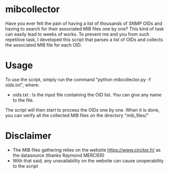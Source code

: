 # mibcollector
Have you ever felt the pain of having a list of thousands of SNMP OIDs and having to search for their associated MIB files one by one?
This kind of task can easily lead to weeks of works.
To prevent me and you from such repetitive task, I developed this script that parses a list of OIDs and collects the associated MIB file for each OID.

# Usage
To use the script, simply run the command "python mibcollector.py -f oids.txt", where:
- oids.txt : Is the input file containing the OID list. You can give any name to the file.

The script will then start to process the OIDs one by one. When it is done, you can verify all the collected MIB files on the directory "mib_files/"


# Disclaimer
- The MIB files gathering relies on the website https://www.circitor.fr/ as the datasource (thanks Raymond MERCIER)
- With that said, any unavailability on the website can cause unoperability to the script
